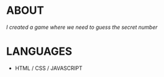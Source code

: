 # ABOUT
*I created a game where we need to guess the secret number*  


# LANGUAGES
* HTML / CSS / JAVASCRIPT
